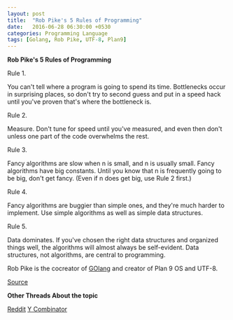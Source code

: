```yaml
---
layout: post
title:  "Rob Pike's 5 Rules of Programming"
date:   2016-06-28 06:30:00 +0530
categories: Programming Language
tags: [Golang, Rob Pike, UTF-8, Plan9]
---
```


**Rob Pike's 5 Rules of Programming**

Rule 1. 

You can't tell where a program is going to spend its time. Bottlenecks occur in surprising places, so don't try to second guess and put in a speed hack until you've proven that's where the bottleneck is.

Rule 2. 

Measure. Don't tune for speed until you've measured, and even then don't unless one part of the code overwhelms the rest.

Rule 3. 

Fancy algorithms are slow when n is small, and n is usually small. Fancy algorithms have big constants. Until you know that n is frequently going to be big, don't get fancy. (Even if n does get big, use Rule 2 first.)

Rule 4. 

Fancy algorithms are buggier than simple ones, and they're much harder to implement. Use simple algorithms as well as simple data structures.

Rule 5. 

Data dominates. If you've chosen the right data structures and organized things well, the algorithms will almost always be self-evident. Data structures, not algorithms, are central to programming.



Rob Pike is the cocreator of [GOlang](https://golang.org/) and creator of Plan 9 OS and UTF-8.


[Source](http://users.ece.utexas.edu/~adnan/pike.html)


**Other Threads About the topic**

[Reddit](https://www.reddit.com/r/programming/comments/29yj61/rob_pikes_5_rules_of_programming/)
[Y Combinator](https://news.ycombinator.com/item?id=7994102)

<script>
  (function(i,s,o,g,r,a,m){i['GoogleAnalyticsObject']=r;i[r]=i[r]||function(){
  (i[r].q=i[r].q||[]).push(arguments)},i[r].l=1*new Date();a=s.createElement(o),
  m=s.getElementsByTagName(o)[0];a.async=1;a.src=g;m.parentNode.insertBefore(a,m)
  })(window,document,'script','https://www.google-analytics.com/analytics.js','ga');

  ga('create', 'UA-42894049-2', 'auto');
  ga('send', 'pageview');

</script>

